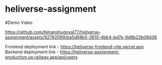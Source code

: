 # heliverse-assignment
#Demo Video

https://github.com/himanshugoyal77/heliverse-assignment/assets/92782099/ba5d68b5-3810-4bb4-bd7e-6d8b22b08d38

Frontend deployment link -
https://heliverse-frontend-vite.vercel.app
Backend deployment link -
https://heliverse-assignment-production.up.railway.app/api/users


